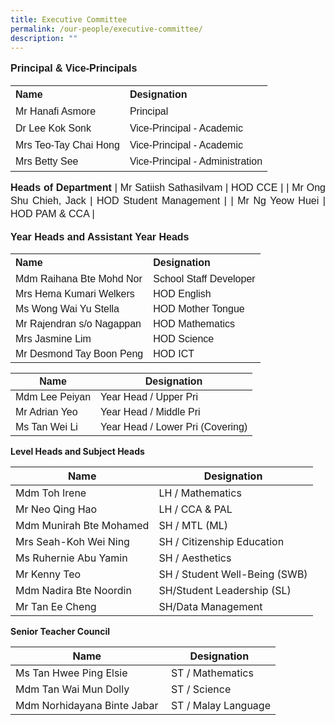 ```yaml
---
title: Executive Committee
permalink: /our-people/executive-committee/
description: ""
---
```

<p style="line-height:1.3; font-size:16px; font-family:Arial; text-align:justify;"><b>Principal & Vice-Principals</b>
<table>
<tr>
	<th style="line-height:1.3; font-size:16px; font-family:Arial; text-align:justify;">Name</th>
	<th style="line-height:1.3; font-size:16px; font-family:Arial; text-align:justify;">Designation</th>
</tr>
<tr>
	<td style="line-height:1.3; font-size:16px; font-family:Arial; text-align:justify;">Mr Hanafi Asmore</td> 
	<td style="line-height:1.3; font-size:16px; font-family:Arial; text-align:justify;">Principal</td>
</tr>
<tr>
	<td style="line-height:1.3; font-size:16px; font-family:Arial; text-align:justify;">Dr Lee Kok Sonk</td>
	<td style="line-height:1.3; font-size:16px; font-family:Arial; text-align:justify;">Vice-Principal - Academic</td>
</tr>
<tr>
	<td style="line-height:1.3; font-size:16px; font-family:Arial; text-align:justify;">Mrs Teo-Tay Chai Hong</td>
	<td style="line-height:1.3; font-size:16px; font-family:Arial; text-align:justify;">Vice-Principal - Academic</td>
</tr>
<tr>
	<td style="line-height:1.3; font-size:16px; font-family:Arial; text-align:justify;">Mrs Betty See</td>
	<td style="line-height:1.3; font-size:16px; font-family:Arial; text-align:justify;">Vice-Principal - Administration</td>
</tr></table>

<p style="line-height:1.3; font-size:16px; font-family:Arial; text-align:justify;"><b>Heads of Department</b>

<table>
<tr>
	<th style="line-height:1.3; font-size:16px; font-family:Arial; text-align:justify;">Name</th>
	<th style="line-height:1.3; font-size:16px; font-family:Arial; text-align:justify;">Designation</th>
</tr>
<tr>
	<td>Mdm Raihana Bte Mohd Nor</td>
	<td>School Staff Developer</td>
</tr>
<tr>
	<td>Mrs Hema Kumari Welkers</td>
	<td>HOD English</td>
</tr>
<tr>
	<td>Ms Wong Wai Yu Stella</td>
	<td>HOD Mother Tongue</td>
</tr>
<tr>
	<td>Mr Rajendran s/o Nagappan</td>
	<td>HOD Mathematics</td>
</tr>
<tr>
	<td>Mrs Jasmine Lim</td>
	<td>HOD Science</td>
</tr>
<tr>
	<td>Mr Desmond Tay Boon Peng</td>
	<td>HOD ICT</td>
</tr>
| Mr Satiish Sathasilvam | HOD CCE |
| Mr Ong Shu Chieh, Jack | HOD Student Management  |
| Mr Ng Yeow Huei | HOD PAM & CCA |

<b>Year Heads and Assistant Year Heads</b>

| Name | Designation |
| --- | --- |
| Mdm Lee Peiyan  | Year Head / Upper Pri  |
| Mr Adrian Yeo | Year Head / Middle Pri  |
| Ms Tan Wei Li  | Year Head / Lower Pri (Covering) |

<b> Level Heads and Subject Heads </b>


| Name | Designation |
| --- | --- |
| Mdm Toh Irene | LH / Mathematics |
| Mr Neo Qing Hao	| LH / CCA & PAL |
| Mdm Munirah Bte Mohamed	| SH / MTL (ML) |
| Mrs Seah-Koh Wei Ning	| SH / Citizenship Education |
| Ms Ruhernie Abu Yamin	| SH / Aesthetics |
| Mr Kenny Teo | SH / Student Well-Being (SWB) |
| Mdm Nadira Bte Noordin | SH/Student Leadership (SL) |
| Mr Tan Ee Cheng |	SH/Data Management |

<b>Senior Teacher Council</b>


| Name | Designation |
| --- | --- |
| Ms Tan Hwee Ping Elsie |  ST / Mathematics |
| Mdm Tan Wai Mun Dolly  |  ST / Science |
| Mdm Norhidayana Binte Jabar |  ST / Malay Language |